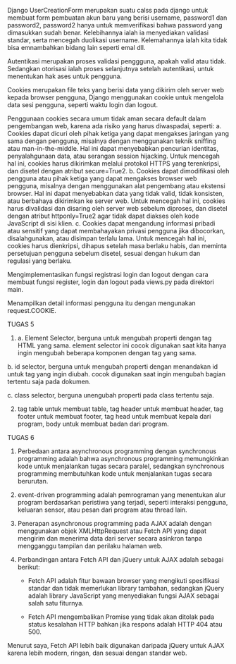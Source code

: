 Django UserCreationForm merupakan suatu calss pada django untuk membuat form pembuatan akun baru yang berisi username, password1 dan password2, password2 hanya untuk  memverifikasi bahwa password yang dimasukkan sudah benar.  Kelebihannya ialah ia menyediakan validasi standar, serta mencegah duolikasi username. Kelemahannya ialah kita tidak bisa emnambahkan bidang lain seperti emal dll.

Autentikasi merupakan proses validasi penggguna, apakah valid atau tidak. Sedangkan otorisasi ialah proses selanjutnya setelah autentikasi, untuk menentukan hak ases untuk pengguna.

Cookies merupakan file teks yang berisi data yang dikirim oleh server web kepada browser pengguna, Django menggunakan cookie untuk mengelola data sesi pengguna, seperti waktu login dan logout.

Penggunaan cookies secara umum tidak aman secara default dalam pengembangan web, karena ada risiko yang harus diwaspadai, seperti:
a. Cookies dapat dicuri oleh pihak ketiga yang dapat mengakses jaringan yang sama dengan pengguna, misalnya dengan menggunakan teknik sniffing atau man-in-the-middle. Hal ini dapat menyebabkan pencurian identitas, penyalahgunaan data, atau serangan session hijacking. Untuk mencegah hal ini, cookies harus dikirimkan melalui protokol HTTPS yang terenkripsi, dan disetel dengan atribut secure=True2.
b. Cookies dapat dimodifikasi oleh pengguna atau pihak ketiga yang dapat mengakses browser web pengguna, misalnya dengan menggunakan alat pengembang atau ekstensi browser. Hal ini dapat menyebabkan data yang tidak valid, tidak konsisten, atau berbahaya dikirimkan ke server web. Untuk mencegah hal ini, cookies harus divalidasi dan disaring oleh server web sebelum diproses, dan disetel dengan atribut httponly=True2 agar tidak dapat diakses oleh kode JavaScript di sisi klien.
c. Cookies dapat mengandung informasi pribadi atau sensitif yang dapat membahayakan privasi pengguna jika dibocorkan, disalahgunakan, atau disimpan terlalu lama. Untuk mencegah hal ini, cookies harus dienkripsi, dihapus setelah masa berlaku habis, dan meminta persetujuan pengguna sebelum disetel, sesuai dengan hukum dan regulasi yang berlaku.

Mengimplementasikan fungsi registrasi login dan logout dengan cara membuat fungsi register, login dan logout pada views.py pada direktori main.

Menampilkan detail informasi pengguna itu dengan mengunakan request.COOKIE.



TUGAS 5

1. a. Element Selector, berguna untuk mengubah properti dengan tag HTML yang sama. element selector ini cocok digunakan saat kita hanya ingin mengubah beberapa komponen dengan tag yang sama.

b. id selector, berguna untuk mengubah properti dengan menandakan id untuk tag yang ingin diubah. cocok digunakan saat ingin mengubah bagian tertentu saja pada dokumen.

c. class selector, berguna unengubah properti pada class tertentu saja.

2. tag table untuk membuat table, tag header untuk membuat header, tag footer untuk membuat footer, tag head untuk membuat kepala dari program, body untuk membuat badan dari program.


TUGAS 6

1. Perbedaan antara asynchronous programming dengan synchronous programming adalah bahwa asynchronous programming memungkinkan kode untuk menjalankan tugas secara paralel, sedangkan synchronous programming membutuhkan kode untuk menjalankan tugas secara berurutan.

2. event-driven programming adalah pemrograman yang menentukan alur program berdasarkan peristiwa yang terjadi, seperti interaksi pengguna, keluaran sensor, atau pesan dari program atau thread lain. 

3. Penerapan asynchronous programming pada AJAX adalah dengan menggunakan objek XMLHttpRequest atau Fetch API yang dapat mengirim dan menerima data dari server secara asinkron tanpa mengganggu tampilan dan perilaku halaman web. 

4. Perbandingan antara Fetch API dan jQuery untuk AJAX adalah sebagai berikut: 
    * Fetch API adalah fitur bawaan browser yang mengikuti spesifikasi standar dan tidak memerlukan library tambahan, sedangkan jQuery adalah library JavaScript yang menyediakan fungsi AJAX sebagai salah satu fiturnya.

    * Fetch API mengembalikan Promise yang tidak akan ditolak pada status kesalahan HTTP bahkan jika respons adalah HTTP 404 atau 500.

Menurut saya, Fetch API lebih baik digunakan daripada jQuery untuk AJAX karena lebih modern, ringan, dan sesuai dengan standar web.
